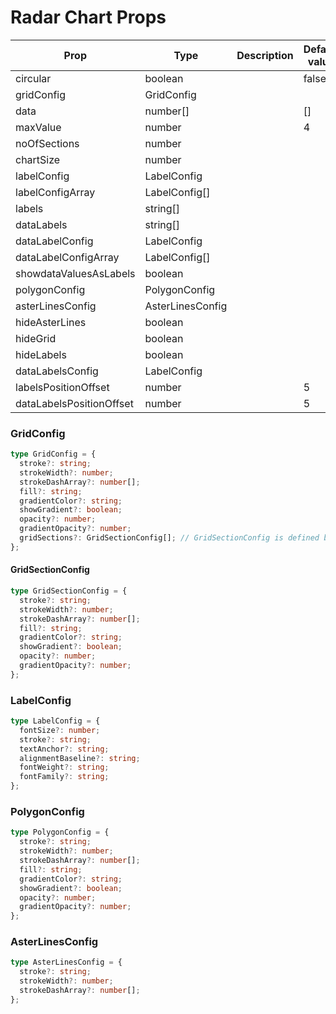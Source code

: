 # Radar Chart Props

| Prop                     | Type             | Description | Default value |
| ------------------------ | ---------------- | ----------- | ------------- |
| circular                 | boolean          |             | false         |
| gridConfig               | GridConfig       |             |               |
| data                     | number[]         |             | []            |
| maxValue                 | number           |             | 4             |
| noOfSections             | number           |             |               |
| chartSize                | number           |             |               |
| labelConfig              | LabelConfig      |             |               |
| labelConfigArray         | LabelConfig[]    |             |               |
| labels                   | string[]         |             |               |
| dataLabels               | string[]         |             |               |
| dataLabelConfig          | LabelConfig      |             |               |
| dataLabelConfigArray     | LabelConfig[]    |             |               |
| showdataValuesAsLabels   | boolean          |             |               |
| polygonConfig            | PolygonConfig    |             |               |
| asterLinesConfig         | AsterLinesConfig |             |               |
| hideAsterLines           | boolean          |             |               |
| hideGrid                 | boolean          |             |               |
| hideLabels               | boolean          |             |               |
| dataLabelsConfig         | LabelConfig      |             |               |
| labelsPositionOffset     | number           |             | 5             |
| dataLabelsPositionOffset | number           |             | 5             |

### GridConfig

```ts
type GridConfig = {
  stroke?: string;
  strokeWidth?: number;
  strokeDashArray?: number[];
  fill?: string;
  gradientColor?: string;
  showGradient?: boolean;
  opacity?: number;
  gradientOpacity?: number;
  gridSections?: GridSectionConfig[]; // GridSectionConfig is defined below
};
```

#### GridSectionConfig

```ts
type GridSectionConfig = {
  stroke?: string;
  strokeWidth?: number;
  strokeDashArray?: number[];
  fill?: string;
  gradientColor?: string;
  showGradient?: boolean;
  opacity?: number;
  gradientOpacity?: number;
};
```

### LabelConfig

```ts
type LabelConfig = {
  fontSize?: number;
  stroke?: string;
  textAnchor?: string;
  alignmentBaseline?: string;
  fontWeight?: string;
  fontFamily?: string;
};
```

### PolygonConfig

```ts
type PolygonConfig = {
  stroke?: string;
  strokeWidth?: number;
  strokeDashArray?: number[];
  fill?: string;
  gradientColor?: string;
  showGradient?: boolean;
  opacity?: number;
  gradientOpacity?: number;
};
```

### AsterLinesConfig

```ts
type AsterLinesConfig = {
  stroke?: string;
  strokeWidth?: number;
  strokeDashArray?: number[];
};
```

